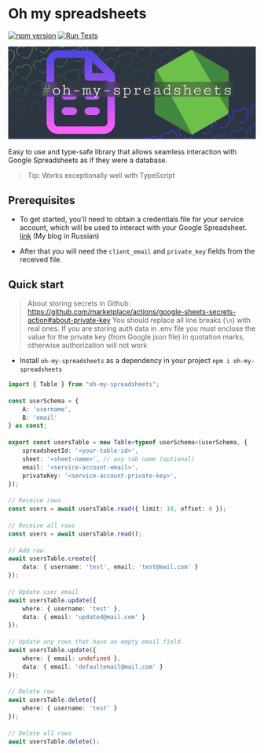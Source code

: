 # Oh my spreadsheets
[![npm version](https://img.shields.io/npm/v/oh-my-spreadsheets)](https://www.npmjs.com/package/oh-my-spreadsheets)
[![Run Tests](https://github.com/theStrangeAdventurer/oh-my-spreadsheets/actions/workflows/tests.yaml/badge.svg)](https://github.com/theStrangeAdventurer/oh-my-spreadsheets/actions/workflows/tests.yaml)

![Oh my spreadsheets logo](./public/Oh-my-spreadsheets.jpg)

Easy to use and type-safe library that allows seamless interaction with Google Spreadsheets as if they were a database.
> Tip: Works exceptionally well with TypeScript

## Prerequisites

- To get started, you'll need to obtain a credentials file for your service account, which will be used to interact with your Google Spreadsheet. [link](https://thestrangeadventurer.com/kak-ispolzovat-google-sheets-v-kachestve-bazy-dannyh/) (My blog in Russian)

- After that you will need the `client_email` and `private_key` fields from the received file. 

## Quick start

> About storing secrets in Github: https://github.com/marketplace/actions/google-sheets-secrets-action#about-private-key
> You should replace all line breaks (`\n`) with real ones. If you are storing auth data in .env file you must enclose the value for the private key (from Google json file) in quotation marks, otherwise authorization will not work

- Install `oh-my-spreadsheets` as a dependency in your project `npm i oh-my-spreadsheets`

```typescript
import { Table } from "oh-my-spreadsheets";

const userSchema = {
    A: 'username',
    B: 'email'
} as const;

export const usersTable = new Table<typeof userSchema>(userSchema, {
    spreadsheetId: '<your-table-id>',
    sheet: '<sheet-name>', // any tab name (optional)
    email: '<service-account-email>',
    privateKey: '<service-account-private-key>',
});

// Receive rows 
const users = await usersTable.read({ limit: 10, offset: 0 });

// Receive all rows 
const users = await usersTable.read();

// Add row
await usersTable.create({
    data: { username: 'test', email: 'test@mail.com' }
});

// Update user email
await usersTable.update({
    where: { username: 'test' },
    data: { email: 'updated@mail.com' }
});

// Update any rows that have an empty email field.
await usersTable.update({
    where: { email: undefined },
    data: { email: 'defaultemail@mail.com' }
});

// Delete row
await usersTable.delete({
    where: { username: 'test' }
});

// Delete all rows
await usersTable.delete();
```

